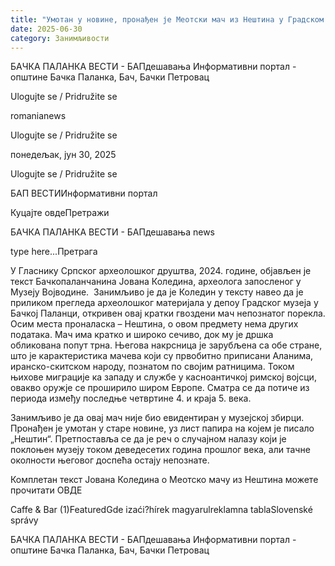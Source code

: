 ```yaml
---
title: "Умотан у новине, пронађен је Меотски мач из Нештина у Градском музеју у Бачкој Паланци"
date: 2025-06-30
category: Занимљивости
---
```


БАЧКА ПАЛАНКА ВЕСТИ - БАПдешавања Информативни портал - општине Бачка Паланка, Бач, Бачки Петровац

Ulogujte se / Pridružite se

romanianews

Ulogujte se / Pridružite se

понедељак, јун 30, 2025

Ulogujte se / Pridružite se

БАП ВЕСТИИнформативни портал

Куцајте овдеПретражи

БАЧКА ПАЛАНКА ВЕСТИ - БАПдешавања news

type here...Претрага

У Гласнику Српског археолошког друштва, 2024. године, објављен је текст Бачкопаланчанина Јована Коледина, археолога запосленог у Музеју Војводине. 
Занимљиво је да је Коледин у тексту навео да је приликом прегледа археолошког материјала у депоу Градског музеја у Бачкој Паланци, откривен овај кратки гвоздени мач непознатог порекла. Осим места проналаска – Нештина, о овом предмету нема других података.
Мач има кратко и широко сечиво, док му је дршка обликована попут трна. Његова накрсница је зарубљена са обе стране, што је карактеристика мачева који су првобитно приписани Аланима, иранско-скитском народу, познатом по својим ратницима. Током њихове миграције ка западу и службе у касноантичкој римској војсци, овакво оружје се проширило широм Европе. Сматра се да потиче из периода између последње четвртине 4. и краја 5. века.


Занимљиво је да овај мач није био евидентиран у музејској збирци. Пронађен је умотан у старе новине, уз лист папира на којем је писало „Нештин“. Претпоставља се да је реч о случајном налазу који је поклоњен музеју током деведесетих година прошлог века, али тачне околности његовог доспећа остају непознате.


Комплетан текст Јована Коледина о Меотско мачу из Нештина можете прочитати ОВДЕ

Caffe & Bar (1)FeaturedGde izaći?hírek magyarulreklamna tablaSlovenské správy

БАЧКА ПАЛАНКА ВЕСТИ - БАПдешавања Информативни портал - општине Бачка Паланка, Бач, Бачки Петровац

